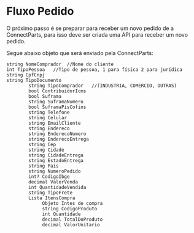 # Fluxo Pedido

O próximo passo é se preparar para receber um novo pedido de a ConnectParts, para isso deve ser criada uma API para receber um novo pedido. 

Segue abaixo objeto que será enviado pela ConnectParts:



```
string NomeComprador  //Nome do cliente
int TipoPessoa   //Tipo de pessoa, 1 para física 2 para jurídica
string CpfCnpj  
string TipoDocumento
        string TipoComprador   //(INDUSTRIA, COMERCIO, OUTRAS)
        bool ContribuidorIcms 
        bool Suframa 
        string SuframaNumero 
        bool SuframaPisCofins 
        string Telefone 
        string Celular 
        string EmailCliente 
        string Endereco 
        string EnderecoNumero 
        string EnderecoEntrega 
        string Cep 
        string Cidade 
        string CidadeEntrega 
        string EstadoEntrega 
        string Pais 
        string NumeroPedido 
        int? CodigoIbge 
        decimal ValorVenda 
        int QuantidadeVendida 
        string TipoFrete 
        Lista ItensCompra 
             Objeto Intes de compra
             string CodigoProduto 
             int Quantidade     
             decimal TotalDoProduto 
             decimal ValorUnitario 

```


